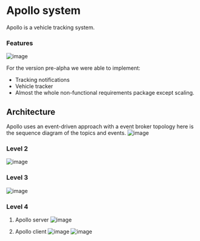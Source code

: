 # Apollo system

Apollo is a vehicle tracking system. 

### Features

![image](https://github.com/user-attachments/assets/fffea45b-3ee4-43e9-a456-8f921ef248a4)

For the version pre-alpha we were able to implement:
- Tracking notifications
- Vehicle tracker
- Almost the whole non-functional requirements package except scaling.

## Architecture

Apollo uses an event-driven approach with a event broker topology here is the sequence diagram of the topics and events.
![image](https://github.com/user-attachments/assets/1a6e2a7d-62c6-474b-a6c9-d83eede1d2a6)

### Level 2
![image](https://github.com/user-attachments/assets/857d52da-7d77-49df-ac98-43e08edd1ccb)
### Level 3
![image](https://github.com/user-attachments/assets/8572777e-50de-4889-b38a-46e9638de438)

### Level 4
1. Apollo server
![image](https://github.com/user-attachments/assets/a7df539c-f2b2-40a0-b40f-495f54008f10)

2. Apollo client
![image](https://github.com/user-attachments/assets/5f4627cb-2c71-4c56-becd-0b3675fe74a7)
![image](https://github.com/user-attachments/assets/ef1f0d25-2001-413b-a991-50d6e0f42b87)
